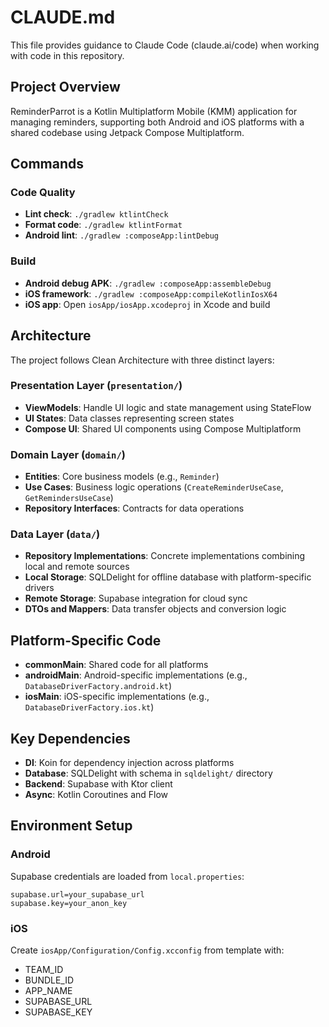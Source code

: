 # CLAUDE.md

This file provides guidance to Claude Code (claude.ai/code) when working with code in this repository.

## Project Overview

ReminderParrot is a Kotlin Multiplatform Mobile (KMM) application for managing reminders, supporting both Android and iOS platforms with a shared codebase using Jetpack Compose Multiplatform.

## Commands

### Code Quality
- **Lint check**: `./gradlew ktlintCheck`
- **Format code**: `./gradlew ktlintFormat`
- **Android lint**: `./gradlew :composeApp:lintDebug`

### Build
- **Android debug APK**: `./gradlew :composeApp:assembleDebug`
- **iOS framework**: `./gradlew :composeApp:compileKotlinIosX64`
- **iOS app**: Open `iosApp/iosApp.xcodeproj` in Xcode and build

## Architecture

The project follows Clean Architecture with three distinct layers:

### Presentation Layer (`presentation/`)
- **ViewModels**: Handle UI logic and state management using StateFlow
- **UI States**: Data classes representing screen states
- **Compose UI**: Shared UI components using Compose Multiplatform

### Domain Layer (`domain/`)
- **Entities**: Core business models (e.g., `Reminder`)
- **Use Cases**: Business logic operations (`CreateReminderUseCase`, `GetRemindersUseCase`)
- **Repository Interfaces**: Contracts for data operations

### Data Layer (`data/`)
- **Repository Implementations**: Concrete implementations combining local and remote sources
- **Local Storage**: SQLDelight for offline database with platform-specific drivers
- **Remote Storage**: Supabase integration for cloud sync
- **DTOs and Mappers**: Data transfer objects and conversion logic

## Platform-Specific Code

- **commonMain**: Shared code for all platforms
- **androidMain**: Android-specific implementations (e.g., `DatabaseDriverFactory.android.kt`)
- **iosMain**: iOS-specific implementations (e.g., `DatabaseDriverFactory.ios.kt`)

## Key Dependencies

- **DI**: Koin for dependency injection across platforms
- **Database**: SQLDelight with schema in `sqldelight/` directory
- **Backend**: Supabase with Ktor client
- **Async**: Kotlin Coroutines and Flow

## Environment Setup

### Android
Supabase credentials are loaded from `local.properties`:
```
supabase.url=your_supabase_url
supabase.key=your_anon_key
```

### iOS
Create `iosApp/Configuration/Config.xcconfig` from template with:
- TEAM_ID
- BUNDLE_ID
- APP_NAME
- SUPABASE_URL
- SUPABASE_KEY